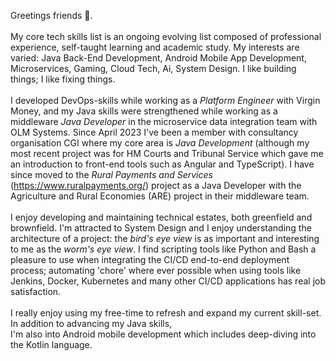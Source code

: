 Greetings friends 🎃.  
<br/>
My core tech skills list is an ongoing evolving list composed of professional
experience, self-taught learning and academic study. My interests are varied: Java Back-End Development, 
Android Mobile App Development, Microservices, Gaming, Cloud Tech, Ai, System Design. I like building things; I like
fixing things.
<br/>
<br/>
I developed DevOps-skills while working as a *Platform Engineer* with Virgin Money, and my Java skills were
strengthened while working as a middleware *Java Developer* in the microservice data integration team with OLM Systems. 
Since April 2023 I've been a member with consultancy organisation CGI where my core area is *Java Development* (although 
my most recent project was for HM Courts and Tribunal Service which gave me an introduction to front-end tools such as 
Angular and TypeScript). I have since moved to the *Rural Payments and Services* (https://www.ruralpayments.org/) 
project as a Java Developer with the Agriculture and Rural Economies (ARE) project in their middleware team.
<br />
<br />
I enjoy developing and maintaining technical estates, both greenfield and brownfield. I'm attracted 
to System Design and I enjoy understanding the architecture of a project: the *bird's eye view* is as important and 
interesting to me as the *worm's eye view*. I find scripting tools like Python and Bash a pleasure to use when 
integrating the CI/CD end-to-end deployment process; automating 'chore' where ever possible when using tools like 
Jenkins, Docker, Kubernetes and many other CI/CD applications has real job satisfaction. 
<br />
<br />
I really enjoy using my free-time to refresh and expand my current skill-set. In addition to advancing my Java skills,  
I'm also into Android mobile development which includes deep-diving into the Kotlin language.


